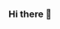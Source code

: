 ### Hi there 👋

<!-- I'm Marcia! 👋

## About Me
- 🌍 I'm from Argentina, passionate about learning.
- 🚀 I'm just starting my journey in the world of web development, and this is part of my initial journey!

## Skills
- 💻 I have applied what I have learned in HTML, CSS, box modeling, flexbox, grids, pseudoclasses, media query, Bootstrap, and Git in this project.
- 📚 I'm constantly learning and eager to expand my knowledge in web development.

## Goals
- 🌱 My main goal is to grow as a web developer and contribute to exciting projects.
- 🧐 I'm always on the lookout for opportunities to improve my skills and learn from the community.

## Contact
- 📫 Do you have tips, opportunities, or just want to chat about web development? Feel free to reach out to me!

Thanks for visiting my profile. I hope to see you in the world of web development! 😊 ![Diseño sin título](https://github.com/MarciaLezcano/marcialezcano/assets/148827263/f439d33f-bbd4-4be6-ac71-6a394c73ea7e)
-->
